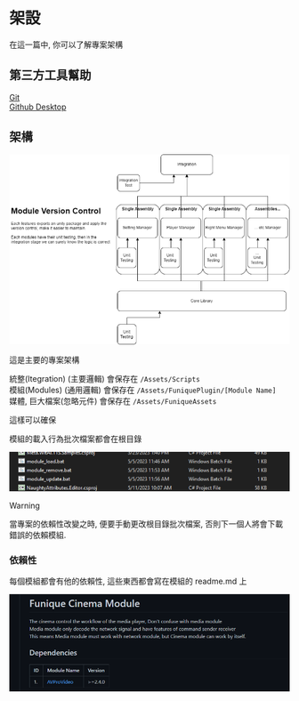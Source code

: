 # 架設

在這一篇中, 你可以了解專案架構

## 第三方工具幫助
[Git](https://git-scm.com/downloads)\
[Github Desktop](https://desktop.github.com/)

## 架構
![Architecture](./../images/ApplicationArchitecture.png)

這是主要的專案架構

統整(Itegration) (主要邏輯) 會保存在 `/Assets/Scripts`\
模組(Modules) (通用邏輯) 會保存在 `/Assets/FuniquePlugin/[Module Name]`\
媒體, 巨大檔案(忽略元件) 會保存在 `/Assets/FuniqueAssets`

這樣可以確保

模組的載入行為批次檔案都會在根目錄

![Module_Action](../images/pull_repo.png)

> [!WARNING]
> 當專案的依賴性改變之時, 便要手動更改根目錄批次檔案, 否則下一個人將會下載錯誤的依賴模組.

### 依賴性
每個模組都會有他的依賴性, 這些東西都會寫在模組的 readme.md 上

![example](../images/dependencies.png)
